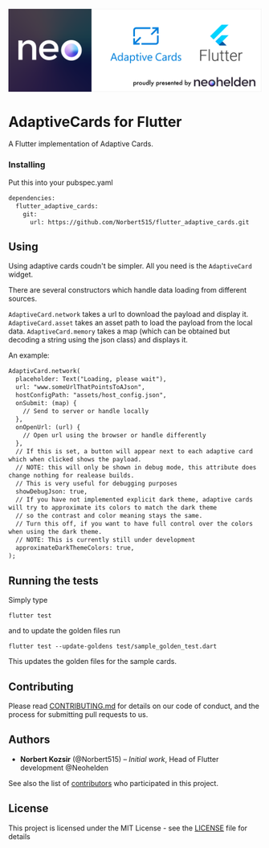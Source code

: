 ![AdaptiveCards for Flutter](docs/adaptivecards_for_flutter.png?raw=true "AdaptiveCards for Flutter")

# AdaptiveCards for Flutter

A Flutter implementation of Adaptive Cards.


### Installing

Put this into your pubspec.yaml
```
dependencies:
  flutter_adaptive_cards:
    git:
      url: https://github.com/Norbert515/flutter_adaptive_cards.git
```

## Using

Using adaptive cards coudn't be simpler. All you need is the `AdaptiveCard` widget.

There are several constructors which handle data loading from different sources.

`AdaptiveCard.network` takes a url to download the payload and display it.
`AdaptiveCard.asset` takes an asset path to load the payload from the local data.
`AdaptiveCard.memory` takes a map (which can be obtained but decoding a string using the json class) and displays it.

An example:

```
AdaptivCard.network(
  placeholder: Text("Loading, please wait"),
  url: "www.someUrlThatPointsToAJson",
  hostConfigPath: "assets/host_config.json",
  onSubmit: (map) {
    // Send to server or handle locally
  },
  onOpenUrl: (url) {
    // Open url using the browser or handle differently
  },
  // If this is set, a button will appear next to each adaptive card which when clicked shows the payload.
  // NOTE: this will only be shown in debug mode, this attribute does change nothing for realease builds.
  // This is very useful for debugging purposes
  showDebugJson: true,
  // If you have not implemented explicit dark theme, adaptive cards will try to approximate its colors to match the dark theme
  // so the contrast and color meaning stays the same.
  // Turn this off, if you want to have full control over the colors when using the dark theme.
  // NOTE: This is currently still under development
  approximateDarkThemeColors: true,
);
```


## Running the tests

Simply type 
```
flutter test
```

and to update the golden files run 

```
flutter test --update-goldens test/sample_golden_test.dart
```
This updates the golden files for the sample cards.

## Contributing

Please read [CONTRIBUTING.md](https://gist.github.com/PurpleBooth/b24679402957c63ec426) for details on our code of conduct, and the process for submitting pull requests to us.

## Authors

* **Norbert Kozsir** (@Norbert515) – *Initial work*, Head of Flutter development @Neohelden

See also the list of [contributors](https://github.com/Norbert515/flutter_adaptive_cards/contributors) who participated in this project.


## License

This project is licensed under the MIT License - see the [LICENSE](LICENSE) file for details

